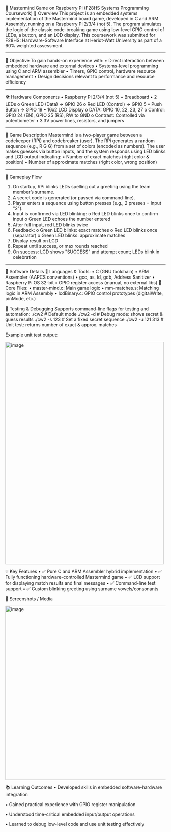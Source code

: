 🧠 Mastermind Game on Raspberry Pi (F28HS Systems Programming Coursework)
📌 Overview
This project is an embedded systems implementation of the Mastermind board game, developed in C and ARM Assembly, running on a Raspberry Pi 2/3/4 (not 5). The program simulates the logic of the classic code-breaking game using low-level GPIO control of LEDs, a button, and an LCD display.
This coursework was submitted for F28HS: Hardware-Software Interface at Heriot-Watt University as part of a 60% weighted assessment.
________________________________________
🎯 Objective
To gain hands-on experience with:
•	Direct interaction between embedded hardware and external devices
•	Systems-level programming using C and ARM assembler
•	Timers, GPIO control, hardware resource management
•	Design decisions relevant to performance and resource efficiency
________________________________________
🛠️ Hardware Components
•	Raspberry Pi 2/3/4 (not 5)
•	Breadboard
•	2 LEDs
o	Green LED (Data) → GPIO 26
o	Red LED (Control) → GPIO 5
•	Push Button → GPIO 19
•	16x2 LCD Display
o	DATA: GPIO 10, 22, 23, 27
o	Control: GPIO 24 (EN), GPIO 25 (RS), RW to GND
o	Contrast: Controlled via potentiometer
•	3.3V power lines, resistors, and jumpers
________________________________________
🧩 Game Description
Mastermind is a two-player game between a codekeeper (RPi) and codebreaker (user). The RPi generates a random sequence (e.g., R G G) from a set of colors (encoded as numbers). The user makes guesses via button inputs, and the system responds using LED blinks and LCD output indicating:
•	Number of exact matches (right color & position)
•	Number of approximate matches (right color, wrong position)
________________________________________
🔁 Gameplay Flow
1.	On startup, RPi blinks LEDs spelling out a greeting using the team member’s surname.
2.	A secret code is generated (or passed via command-line).
3.	Player enters a sequence using button presses (e.g., 2 presses = input "2").
4.	Input is confirmed via LED blinking:
  o	Red LED blinks once to confirm input
  o	Green LED echoes the number entered
5.	After full input, red LED blinks twice
6.	Feedback:
  o	Green LED blinks: exact matches
  o	Red LED blinks once (separator)
  o	Green LED blinks: approximate matches
7.	Display result on LCD
8.	Repeat until success, or max rounds reached
9.	On success: LCD shows "SUCCESS" and attempt count; LEDs blink in celebration
________________________________________
🔧 Software Details
🔹 Languages & Tools:
  •	C (GNU toolchain)
  •	ARM Assembler (AAPCS conventions)
  •	gcc, as, ld, gdb, Address Sanitizer
  •	Raspberry Pi OS 32-bit
  •	GPIO register access (manual, no external libs)
🔹 Core Files:
  •	master-mind.c: Main game logic
  •	mm-matches.s: Matching logic in ARM Assembly
  •	lcdBinary.c: GPIO control prototypes (digitalWrite, pinMode, etc.)



  🧪 Testing & Debugging
Supports command-line flags for testing and automation:
./cw2                # Default mode
./cw2 -d             # Debug mode: shows secret & guess results
./cw2 -s 123         # Set a fixed secret sequence
./cw2 -u 121 313     # Unit test: returns number of exact & approx. matches

Example unit test output:


<img width="498" height="699" alt="image" src="https://github.com/user-attachments/assets/e843e91f-27ce-4dc2-9b03-bf190a8592a5" />


💡 Key Features
•	✅ Pure C and ARM Assembler hybrid implementation
•	✅ Fully functioning hardware-controlled Mastermind game
•	✅ LCD support for displaying match results and final messages
•	✅ Command-line test support
•	✅ Custom blinking greeting using surname vowels/consonants

📸 Screenshots / Media



<img width="595" height="546" alt="image" src="https://github.com/user-attachments/assets/d18e6dd4-1594-4a4a-a7e2-64a2301c3c3b" />



📚 Learning Outcomes
•	Developed skills in embedded software-hardware integration

•	Gained practical experience with GPIO register manipulation

•	Understood time-critical embedded input/output operations

•	Learned to debug low-level code and use unit testing effectively


